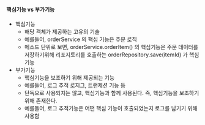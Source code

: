 #### 핵심기능 vs 부가기능
* 핵심기능
  * 해당 객체가 제공하는 고유의 기술
  * 예를들어, orderService 의 핵심 기능은 주문 로직
  * 메소드 단위로 보면, orderService.orderItem() 의 핵심기능은 주문 데이터를 저장하기위해 리포지토리를 호출하는 orderRepository.save(itemId) 가 핵심기능
* 부가기능
  * 핵심기능을 보조하기 위해 제공되는 기능
  * 예를들어, 로그 추적 로지그, 트랜제션 기능 등
  * 단독으로 사용되지는 않고, 핵심기능과 함께 사용된다. 즉, 핵심기능을 보조하기 위해 존재한다.
  * 예를들어, 로그 추적기능은 어떤 핵심 기능이 호출되었는지 로그를 남기기 위해 사용함

